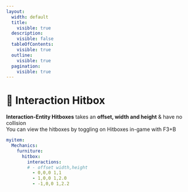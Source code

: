 ```yaml
---
layout:
  width: default
  title:
    visible: true
  description:
    visible: false
  tableOfContents:
    visible: true
  outline:
    visible: true
  pagination:
    visible: true
---
```


# 🔳 Interaction Hitbox

**Interaction-Entity Hitboxes** takes an **offset, width and height** & have no collision\
You can view the hitboxes by toggling on Hitboxes in-game with F3+B

```yaml
myitem:
  Mechanics:
    furniture:
      hitbox:
        interactions:
        # - offset width,height
          - 0,0,0 1,1
          - 1,0,0 1,2.0
          - -1,0,0 1,2.2
```
